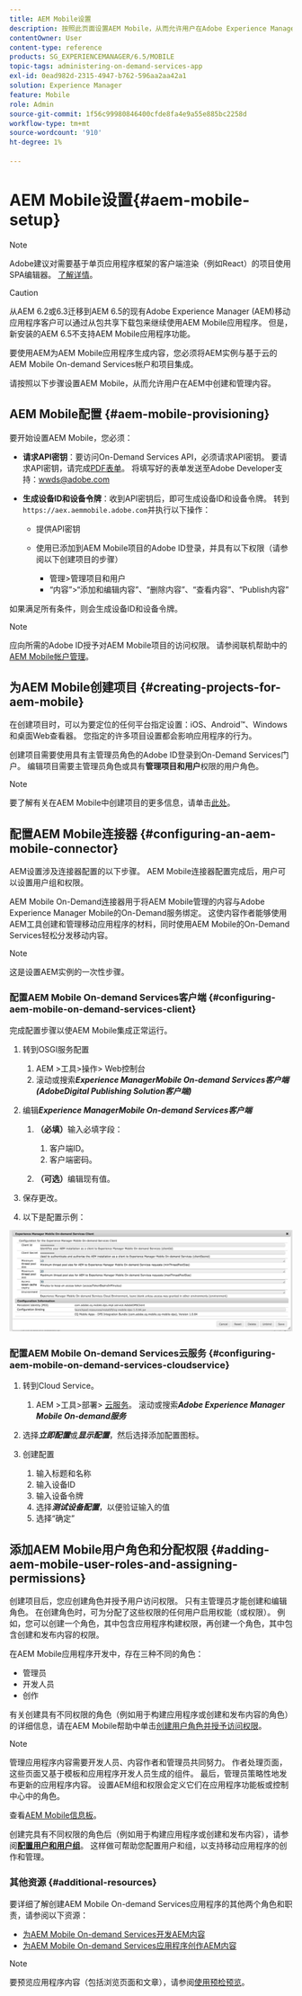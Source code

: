 ```yaml
---
title: AEM Mobile设置
description: 按照此页面设置AEM Mobile，从而允许用户在Adobe Experience Manager (AEM)中创建和管理内容。 本页提供有关将AEM实例与基于云的AEM Mobile On-demand Services帐户和项目集成的信息。
contentOwner: User
content-type: reference
products: SG_EXPERIENCEMANAGER/6.5/MOBILE
topic-tags: administering-on-demand-services-app
exl-id: 0ead982d-2315-4947-b762-596aa2aa42a1
solution: Experience Manager
feature: Mobile
role: Admin
source-git-commit: 1f56c99980846400cfde8fa4e9a55e885bc2258d
workflow-type: tm+mt
source-wordcount: '910'
ht-degree: 1%

---
```


# AEM Mobile设置{#aem-mobile-setup}

>[!NOTE]
>
>Adobe建议对需要基于单页应用程序框架的客户端渲染（例如React）的项目使用SPA编辑器。 [了解详情](/help/sites-developing/spa-overview.md)。

>[!CAUTION]
>
>从AEM 6.2或6.3迁移到AEM 6.5的现有Adobe Experience Manager (AEM)移动应用程序客户可以通过从包共享下载包来继续使用AEM Mobile应用程序。 但是，新安装的AEM 6.5不支持AEM Mobile应用程序功能。

要使用AEM为AEM Mobile应用程序生成内容，您必须将AEM实例与基于云的AEM Mobile On-demand Services帐户和项目集成。

请按照以下步骤设置AEM Mobile，从而允许用户在AEM中创建和管理内容。

## AEM Mobile配置 {#aem-mobile-provisioning}

要开始设置AEM Mobile，您必须：

* **请求API密钥**：要访问On-Demand Services API，必须请求API密钥。 要请求API密钥，请完成[PDF表单](https://helpx.adobe.com/digital-publishing-solution/help/aem-mobile-end-of-life-faq.html)。 将填写好的表单发送至Adobe Developer支持：[wwds@adobe.com](mailto:wwds@adobe.com)

* **生成设备ID和设备令牌**：收到API密钥后，即可生成设备ID和设备令牌。 转到`https://aex.aemmobile.adobe.com`并执行以下操作：

   * 提供API密钥
   * 使用已添加到AEM Mobile项目的Adobe ID登录，并具有以下权限（请参阅以下创建项目的步骤）

      * 管理>管理项目和用户
      * “内容”>“添加和编辑内容”、“删除内容”、“查看内容”、“Publish内容”

如果满足所有条件，则会生成设备ID和设备令牌。

>[!NOTE]
>
>应向所需的Adobe ID授予对AEM Mobile项目的访问权限。 请参阅联机帮助中的[AEM Mobile帐户管理](https://helpx.adobe.com/digital-publishing-solution/help/aem-mobile-end-of-life-faq.html)。

## 为AEM Mobile创建项目 {#creating-projects-for-aem-mobile}

在创建项目时，可以为要定位的任何平台指定设置：iOS、Android™、Windows和桌面Web查看器。 您指定的许多项目设置都会影响应用程序的行为。

创建项目需要使用具有主管理员角色的Adobe ID登录到On-Demand Services门户。 编辑项目需要主管理员角色或具有&#x200B;**管理项目和用户**&#x200B;权限的用户角色。

>[!NOTE]
>
>要了解有关在AEM Mobile中创建项目的更多信息，请单击[此处](https://helpx.adobe.com/digital-publishing-solution/help/creating-projects.html)。

## 配置AEM Mobile连接器 {#configuring-an-aem-mobile-connector}

AEM设置涉及连接器配置的以下步骤。 AEM Mobile连接器配置完成后，用户可以设置用户组和权限。

AEM Mobile On-Demand连接器用于将AEM Mobile管理的内容与Adobe Experience Manager Mobile的On-Demand服务绑定。 这使内容作者能够使用AEM工具创建和管理移动应用程序的材料，同时使用AEM Mobile的On-Demand Services轻松分发移动内容。

>[!NOTE]
>
>这是设置AEM实例的一次性步骤。

### 配置AEM Mobile On-demand Services客户端 {#configuring-aem-mobile-on-demand-services-client}

完成配置步骤以使AEM Mobile集成正常运行。

1. 转到OSGI服务配置

   1. AEM >工具>操作> Web控制台
   1. 滚动或搜索&#x200B;***Experience ManagerMobile On-demand Services客户端(AdobeDigital Publishing Solution客户端)***

1. 编辑&#x200B;***Experience ManagerMobile On-demand Services客户端***

   1. **（必填）**&#x200B;输入必填字段：

      1. 客户端ID。
      1. 客户端密码。

   1. **（可选）**&#x200B;编辑现有值。

1. 保存更改。
1. 以下是配置示例：

![chlimage_1-53](assets/chlimage_1-53.png)

### 配置AEM Mobile On-demand Services云服务 {#configuring-aem-mobile-on-demand-services-cloudservice}

1. 转到Cloud Service。

   1. AEM >工具>部署> [云服务](http://localhost:4502/libs/cq/core/content/tools/cloudservices.html)。 滚动或搜索&#x200B;***Adobe Experience Manager Mobile On-demand服务***

1. 选择&#x200B;***立即配置***&#x200B;或&#x200B;***显示配置***，然后选择添加配置图标。

1. 创建配置

   1. 输入标题和名称
   1. 输入设备ID
   1. 输入设备令牌
   1. 选择&#x200B;***测试设备配置***，以便验证输入的值
   1. 选择“确定”

## 添加AEM Mobile用户角色和分配权限 {#adding-aem-mobile-user-roles-and-assigning-permissions}

创建项目后，您应创建角色并授予用户访问权限。 只有主管理员才能创建和编辑角色。 在创建角色时，可为分配了这些权限的任何用户启用权能（或权限）。 例如，您可以创建一个角色，其中包含应用程序构建权限，再创建一个角色，其中包含创建和发布内容的权限。

在AEM Mobile应用程序开发中，存在三种不同的角色：

* 管理员
* 开发人员
* 创作

有关创建具有不同权限的角色（例如用于构建应用程序或创建和发布内容的角色）的详细信息，请在AEM Mobile帮助中单击[创建用户角色并授予访问权限](https://helpx.adobe.com/digital-publishing-solution/help/account-admin-dps.html)。

>[!NOTE]
>
>管理应用程序内容需要开发人员、内容作者和管理员共同努力。 作者处理页面，这些页面又基于模板和应用程序开发人员生成的组件。 最后，管理员策略性地发布更新的应用程序内容。 设置AEM组和权限会定义它们在应用程序功能板或控制中心中的角色。
>
>查看[AEM Mobile信息板](/help/mobile/mobile-apps-ondemand-application-dashboard.md)。

创建完具有不同权限的角色后（例如用于构建应用程序或创建和发布内容），请参阅&#x200B;[**配置用户和用户组**](/help/mobile/aem-mobile-configure-users.md)。 这样做可帮助您配置用户和组，以支持移动应用程序的创作和管理。

### 其他资源 {#additional-resources}

要详细了解创建AEM Mobile On-demand Services应用程序的其他两个角色和职责，请参阅以下资源：

* [为AEM Mobile On-demand Services开发AEM内容](/help/mobile/aem-mobile-on-demand.md)
* [为AEM Mobile On-demand Services应用程序创作AEM内容](/help/mobile/mobile-apps-ondemand.md)

>[!NOTE]
>
>要预览应用程序内容（包括浏览页面和文章），请参阅[使用预检预览](/help/mobile/aem-mobile-manage-ondemand-services.md)。
